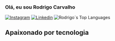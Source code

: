 ### Olá, eu sou Rodrigo Carvalho

[![Instagram](https://img.shields.io/badge/Instagram-E4405F?style=for-the-badge&logo=instagram&logoColor=white)](https://www.instagram.com/rodrigo_karvalho/)
[![Linkedin](https://img.shields.io/badge/LinkedIn-0077B5?style=for-the-badge&logo=linkedin&logoColor=white)](https://www.linkedin.com/in/rodrigo-carvalho-381522299/)
![Rodrigo´s Top Languages](https://github-readme-stats.vercel.app/api/top-langs/?username=Rodrigo5431&hide_progress=true)

## Apaixonado por tecnologia

